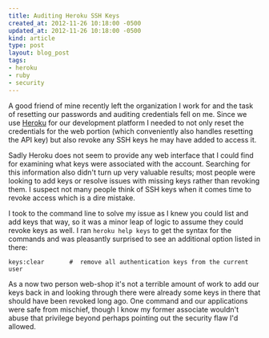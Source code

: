 ```yaml
---
title: Auditing Heroku SSH Keys
created_at: 2012-11-26 10:18:00 -0500
updated_at: 2012-11-26 10:18:00 -0500
kind: article
type: post
layout: blog_post
tags:
- heroku
- ruby
- security
---
```


A good friend of mine recently left the organization I work for and the task of
resetting our passwords and auditing credentials fell on me. Since we use
[Heroku][1] for our development platform I needed to not only reset the
credentials for the web portion (which conveniently also handles resetting the
API key) but also revoke any SSH keys he may have added to access it.

[1]: https://www.heroku.com/

Sadly Heroku does not seem to provide any web interface that I could find for
examining what keys were associated with the account. Searching for this
information also didn't turn up very valuable results; most people were looking
to add keys or resolve issues with missing keys rather than revoking them. I
suspect not many people think of SSH keys when it comes time to revoke access
which is a dire mistake.

I took to the command line to solve my issue as I knew you could list and add
keys that way, so it was a minor leap of logic to assume they could revoke keys
as well. I ran `heroku help keys` to get the syntax for the commands and was
pleasantly surprised to see an additional option listed in there:

```
keys:clear       #  remove all authentication keys from the current user
```

As a now two person web-shop it's not a terrible amount of work to add our keys
back in and looking through there were already some keys in there that should
have been revoked long ago. One command and our applications were safe from
mischief, though I know my former associate wouldn't abuse that privilege
beyond perhaps pointing out the security flaw I'd allowed.

